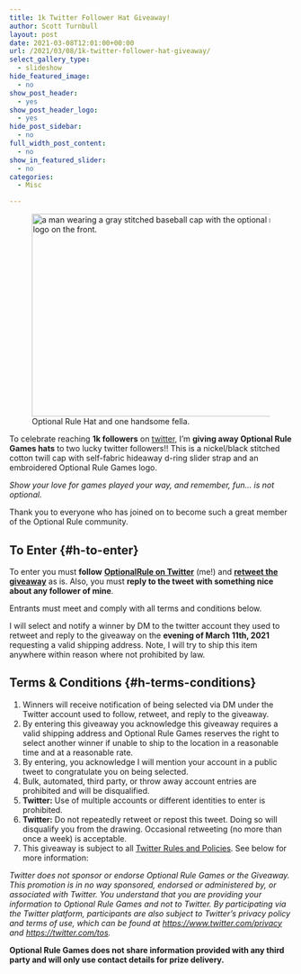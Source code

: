 ```yaml
---
title: 1k Twitter Follower Hat Giveaway!
author: Scott Turnbull
layout: post
date: 2021-03-08T12:01:00+00:00
url: /2021/03/08/1k-twitter-follower-hat-giveaway/
select_gallery_type:
  - slideshow
hide_featured_image:
  - no
show_post_header:
  - yes
show_post_header_logo:
  - yes
hide_post_sidebar:
  - no
full_width_post_content:
  - no
show_in_featured_slider:
  - no
categories:
  - Misc

---
```

 

<div class="wp-block-image">
  <figure class="alignright size-large"><img loading="lazy" width="480" height="360" src="https://optionalrule.com/wp-content/uploads/2021/03/HatGiveaway480x360.jpg" alt="a man wearing a gray stitched baseball cap with the optional rule logo on the front." class="wp-image-769" srcset="https://optionalrule.com/wp-content/uploads/2021/03/HatGiveaway480x360.jpg 480w, https://optionalrule.com/wp-content/uploads/2021/03/HatGiveaway480x360-300x225.jpg 300w" sizes="(max-width: 480px) 100vw, 480px" /><figcaption>Optional Rule Hat and one handsome fella.</figcaption></figure>
</div>

To celebrate reaching **1k followers** on <a href="https://twitter.com/optionalrule" target="_blank" rel="noreferrer noopener">twitter</a>, I&#8217;m **giving away Optional Rule Games hats** to two lucky twitter followers!! This is a nickel/black stitched cotton twill cap with self-fabric hideaway d-ring slider strap and an embroidered Optional Rule Games logo. 

_Show your love for games played your way, and remember, fun&#8230; is not optional._

Thank you to everyone who has joined on to become such a great member of the Optional Rule community. 

## To Enter {#h-to-enter}

To enter you must **follow** **<a href="https://twitter.com/optionalrule" target="_blank" rel="noreferrer noopener">OptionalRule on Twitter</a>** (me!) and <a href="https://twitter.com/optionalrule/status/1369115482855518208" target="_blank" rel="noreferrer noopener"><strong>retweet the giveaway</strong></a> as is. Also, you must **reply to the tweet with something nice about any follower of mine**.

Entrants must meet and comply with all terms and conditions below.

I will select and notify a winner by DM to the twitter account they used to retweet and reply to the giveaway on the **evening of March 11th, 2021** requesting a valid shipping address. Note, I will try to ship this item anywhere within reason where not prohibited by law.

## Terms & Conditions {#h-terms-conditions}

  1. Winners will receive notification of being selected via DM under the Twitter account used to follow, retweet, and reply to the giveaway.
  2. By entering this giveaway you acknowledge this giveaway requires a valid shipping address and Optional Rule Games reserves the right to select another winner if unable to ship to the location in a reasonable time and at a reasonable rate.
  3. By entering, you acknowledge I will mention your account in a public tweet to congratulate you on being selected.
  4. Bulk, automated, third party, or throw away account entries are prohibited and will be disqualified.
  5. **Twitter:** Use of multiple accounts or different identities to enter is prohibited.
  6. **Twitter:** Do not repeatedly retweet or repost this tweet. Doing so will disqualify you from the drawing. Occasional retweeting (no more than once a week) is acceptable.
  7. This giveaway is subject to all <a data-type="URL" data-id="https://help.twitter.com/en/rules-and-policies/twitter-contest-rules" rel="noreferrer noopener" href="https://help.twitter.com/en/rules-and-policies/twitter-contest-rules" target="_blank">Twitter Rules and Policies</a>. See below for more information:

_Twitter does not sponsor or endorse Optional Rule Games or the Giveaway. This promotion is in no way sponsored, endorsed or administered by, or associated with Twitter. You understand that you are providing your information to Optional Rule Games and not to Twitter. By participating via the Twitter platform, participants are also subject to Twitter’s privacy policy and terms of use, which can be found at <a rel="noreferrer noopener" href="https://www.twitter.com/privacy" target="_blank">https://www.twitter.com/privacy</a> and <a rel="noreferrer noopener" href="https://twitter.com/tos" target="_blank">https://twitter.com/tos</a>._

**Optional Rule Games does not share information provided with any third party and will only use contact details for prize delivery.**